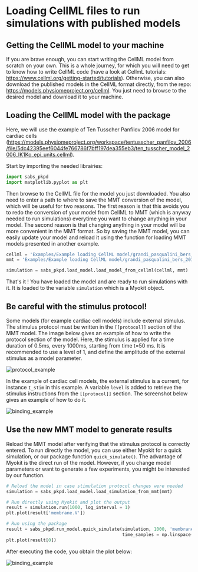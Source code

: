 
# Loading CellML files to run simulations with published models

## Getting the CellML model to your machine

If you are brave enough, you can start writing the CellML model from scratch on your own. This is a whole journey, for which you will need to get to know how to write CellML code (have a look at CellmL tutorials: https://www.cellml.org/getting-started/tutorials). Otherwise, you can also download the published models in the CellML format directly, from the repo: https://models.physiomeproject.org/cellml. You just need to browse to the desired model and download it to your machine.

## Loading the CellML model with the package

Here, we will use the example of Ten Tusscher Panfilov 2006 model for cardiac cells (https://models.physiomeproject.org/workspace/tentusscher_panfilov_2006/file/5dc42395eef6044fe766786f7bff197dea355eb3/ten_tusscher_model_2006_IK1Ko_epi_units.cellml).

Start by importing the needed librairies:

```python
import sabs_pkpd
import matplotlib.pyplot as plt
```

Then browse to the CellML file for the model you just downloaded. You also need to enter a path to where to save the MMT conversion of the model, which will be useful for two reasons. The first reason is that this avoids you to redo the conversion of your model from CellML to MMT (which is anyway needed to run simulations) everytime you want to change anything in your model. The second reason is that changing anything in your model will be more convenient in the MMT format. So by saving the MMT model, you can easily update your model and reload it using the function for loading MMT models presented in another example.

```python
cellml = 'Examples/Example loading CellML model/grandi_pasqualini_bers_2010.cellml'
mmt = 'Examples/Example loading CellML model/grandi_pasqualini_bers_2010.mmt'

simulation = sabs_pkpd.load_model.load_model_from_cellml(cellml, mmt)
``` 

That's it ! You have loaded the model and are ready to run simulations with it. It is loaded to the variable ```simulation``` which is a Myokit object.

## Be careful with the stimulus protocol!

Some models (for example cardiac cell models) include external stimulus. The stimulus protocol must be written in the ```[[protocol]]``` section of the MMT model. The image below gives an example of how to write the protocol section of the model. Here, the stimulus is applied for a time duration of 0.5ms, every 1000ms, starting from time t=50 ms. It is recommended to use a level of 1, and define the amplitude of the external stimulus as a model parameter.

![protocol_example](https://raw.githubusercontent.com/rcw5890/SABS_project/master/Examples/Example%20loading%20CellML%20model/protocol_example.PNG?token=ANSJY55QQOC3DRIVS4QLQKC7GLEFG)

In the example of cardiac cell models, the external stimulus is a current, for instance ```I_stim``` in this example. A variable ```level``` is added to retrieve the stimulus instructions from the ```[[protocol]]``` section. The screenshot below gives an example of how to do it.

![binding_example](https://raw.githubusercontent.com/rcw5890/SABS_project/master/Examples/Example%20loading%20CellML%20model/protocol_example_bis.PNG?token=ANSJY552ZKAQKO52R6JHR427GLE6E)

## Use the new MMT model to generate results

Reload the MMT model after verifying that the stimulus protocol is correctly entered. To run directly the model, you can use either Myokit for a quick simulation, or our package function ```quick_simulate()```. The advantage of Myokit is the direct run of the model. However, if you change model parameters or want to generate a few experiments, you might be interested by our function.

```python
# Reload the model in case stimulation protocol changes were needed
simulation = sabs_pkpd.load_model.load_simulation_from_mmt(mmt)

# Run directly using Myokit and plot the output
result = simulation.run(1000, log_interval = 1)
plt.plot(result['membrane.V'])

# Run using the package
result = sabs_pkpd.run_model.quick_simulate(simulation, 1000, 'membrane.V',
                                            time_samples = np.linspace(0, 1000, 1001))
plt.plot(result[0])
```

After executing the code, you obtain the plot below:

![binding_example](https://raw.githubusercontent.com/rcw5890/SABS_project/master/Examples/Example%20loading%20CellML%20model/example%20output.png?token=ANSJY5ZTP66YESNPIKXPPHS7GLGK6)
